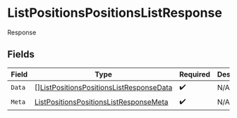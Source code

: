# ListPositionsPositionsListResponse

Response


## Fields

| Field                                                                                                         | Type                                                                                                          | Required                                                                                                      | Description                                                                                                   |
| ------------------------------------------------------------------------------------------------------------- | ------------------------------------------------------------------------------------------------------------- | ------------------------------------------------------------------------------------------------------------- | ------------------------------------------------------------------------------------------------------------- |
| `Data`                                                                                                        | [][ListPositionsPositionsListResponseData](../../models/operations/listpositionspositionslistresponsedata.md) | :heavy_check_mark:                                                                                            | N/A                                                                                                           |
| `Meta`                                                                                                        | [ListPositionsPositionsListResponseMeta](../../models/operations/listpositionspositionslistresponsemeta.md)   | :heavy_check_mark:                                                                                            | N/A                                                                                                           |